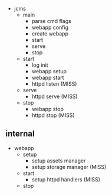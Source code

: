 * jcms
	* main
		* parse cmd flags
		* webapp config
		* create webapp
		* start
		* serve
		* stop
	* start
		* log init
		* webapp setup
		* webapp start
		* httpd listen (MISS)
	* serve
		* httpd serve (MISS)
	* stop
		* webapp stop
		* httpd stop (MISS)

## internal

* webapp
	* setup
		* setup assets manager
		* setup storage manager (MISS)
	* start
		* setup httpd handlers (MISS)
	* stop
